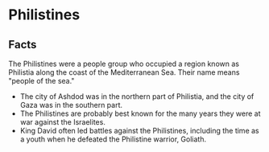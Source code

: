 # Philistines

## Facts

The Philistines were a people group who occupied a region known as Philistia​ along the coast of the Mediterranean Sea. Their name means "people of the sea."

* The city of Ashdod was in the northern part of Philistia, and the city of Gaza was in the southern part.
* The Philistines are probably best known for the many years they were at war against the Israelites.
* King David often led battles against the Philistines, including the time as a youth when he defeated the Philistine warrior, Goliath.